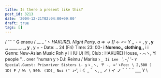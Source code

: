 ```yaml
---
title: Is there a present like this?
post_id: 3213
date: '2004-12-21T02:04:00+09:00'
draft: true
tags: []
---
```


/ ¯¯ ¯ G ensou / __ _ _'ヽ HAKUREI. Night Party, a => → \[\] ← <= Y ,, - =_ , y **, y _, ____ _, _, y** , y = - Date: .. 24 (Fri) Time: 23: 00- i **Noreno,, clothing,,** i i Genre: New-Asian Music Roh y i i (U U) iYi, Club : HAKUREI House, - ⌒ヽ, Yi people ". . over "human yゝDJ: Reimu / Marisa`ゝ_ Ii Lee ` ', -,' '- `Y Special.Guest: Prismriver Sisters i- yゝ_ヽ, 〒 -, ='ゝFee: \ 2,500 ( 1D) F / W: \ 500. (1D)_ Noi (¯ i`-', i く _ ¯ ヽ, _ ノ / イ ノ ¯ ¯ ¯ ¯ ___ Y \
